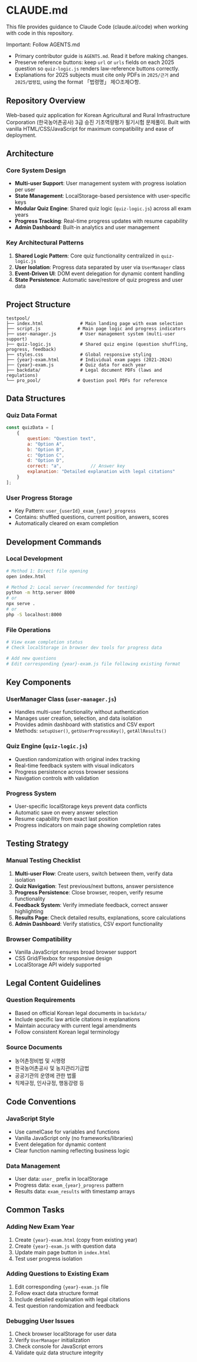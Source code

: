 # CLAUDE.md

This file provides guidance to Claude Code (claude.ai/code) when working with code in this repository.

Important: Follow AGENTS.md
- Primary contributor guide is `AGENTS.md`. Read it before making changes.
- Preserve reference buttons: keep `url` or `urls` fields on each 2025 question so `quiz-logic.js` renders law-reference buttons correctly.
- Explanations for 2025 subjects must cite only PDFs in `2025/근거` and `2025/법령집`, using the format 「법령명」 제○조제○항.

## Repository Overview

Web-based quiz application for Korean Agricultural and Rural Infrastructure Corporation (한국농어촌공사) 3급 승진 기초역량평가 필기시험 문제풀이. Built with vanilla HTML/CSS/JavaScript for maximum compatibility and ease of deployment.

## Architecture

### Core System Design
- **Multi-user Support**: User management system with progress isolation per user
- **State Management**: LocalStorage-based persistence with user-specific keys
- **Modular Quiz Engine**: Shared quiz logic (`quiz-logic.js`) across all exam years
- **Progress Tracking**: Real-time progress updates with resume capability
- **Admin Dashboard**: Built-in analytics and user management

### Key Architectural Patterns
1. **Shared Logic Pattern**: Core quiz functionality centralized in `quiz-logic.js`
2. **User Isolation**: Progress data separated by user via `UserManager` class
3. **Event-Driven UI**: DOM event delegation for dynamic content handling
4. **State Persistence**: Automatic save/restore of quiz progress and user data

## Project Structure

```
testpool/
├── index.html              # Main landing page with exam selection
├── script.js              # Main page logic and progress indicators
├── user-manager.js         # User management system (multi-user support)
├── quiz-logic.js           # Shared quiz engine (question shuffling, progress, feedback)
├── styles.css              # Global responsive styling
├── {year}-exam.html        # Individual exam pages (2021-2024)
├── {year}-exam.js          # Quiz data for each year
├── backdata/               # Legal document PDFs (laws and regulations)
└── pro_pool/              # Question pool PDFs for reference
```

## Data Structures

### Quiz Data Format
```javascript
const quizData = [
    {
        question: "Question text",
        a: "Option A",
        b: "Option B", 
        c: "Option C",
        d: "Option D",
        correct: "a",           // Answer key
        explanation: "Detailed explanation with legal citations"
    }
];
```

### User Progress Storage
- Key Pattern: `user_{userId}_exam_{year}_progress`
- Contains: shuffled questions, current position, answers, scores
- Automatically cleared on exam completion

## Development Commands

### Local Development
```bash
# Method 1: Direct file opening
open index.html

# Method 2: Local server (recommended for testing)
python -m http.server 8000
# or
npx serve .
# or  
php -S localhost:8000
```

### File Operations
```bash
# View exam completion status
# Check localStorage in browser dev tools for progress data

# Add new questions
# Edit corresponding {year}-exam.js file following existing format
```

## Key Components

### UserManager Class (`user-manager.js`)
- Handles multi-user functionality without authentication
- Manages user creation, selection, and data isolation
- Provides admin dashboard with statistics and CSV export
- Methods: `setupUser()`, `getUserProgressKey()`, `getAllResults()`

### Quiz Engine (`quiz-logic.js`)
- Question randomization with original index tracking
- Real-time feedback system with visual indicators
- Progress persistence across browser sessions
- Navigation controls with validation

### Progress System
- User-specific localStorage keys prevent data conflicts
- Automatic save on every answer selection
- Resume capability from exact last position
- Progress indicators on main page showing completion rates

## Testing Strategy

### Manual Testing Checklist
1. **Multi-user Flow**: Create users, switch between them, verify data isolation
2. **Quiz Navigation**: Test previous/next buttons, answer persistence
3. **Progress Persistence**: Close browser, reopen, verify resume functionality  
4. **Feedback System**: Verify immediate feedback, correct answer highlighting
5. **Results Page**: Check detailed results, explanations, score calculations
6. **Admin Dashboard**: Verify statistics, CSV export functionality

### Browser Compatibility
- Vanilla JavaScript ensures broad browser support
- CSS Grid/Flexbox for responsive design
- LocalStorage API widely supported

## Legal Content Guidelines

### Question Requirements
- Based on official Korean legal documents in `backdata/`
- Include specific law article citations in explanations
- Maintain accuracy with current legal amendments
- Follow consistent Korean legal terminology

### Source Documents
- 농어촌정비법 및 시행령
- 한국농어촌공사 및 농지관리기금법
- 공공기관의 운영에 관한 법률
- 직제규정, 인사규정, 행동강령 등

## Code Conventions

### JavaScript Style
- Use camelCase for variables and functions
- Vanilla JavaScript only (no frameworks/libraries)
- Event delegation for dynamic content
- Clear function naming reflecting business logic

### Data Management
- User data: `user_` prefix in localStorage
- Progress data: `exam_{year}_progress` pattern
- Results data: `exam_results` with timestamp arrays

## Common Tasks

### Adding New Exam Year
1. Create `{year}-exam.html` (copy from existing year)
2. Create `{year}-exam.js` with question data
3. Update main page button in `index.html`
4. Test user progress isolation

### Adding Questions to Existing Exam
1. Edit corresponding `{year}-exam.js` file
2. Follow exact data structure format
3. Include detailed explanation with legal citations
4. Test question randomization and feedback

### Debugging User Issues
1. Check browser localStorage for user data
2. Verify `UserManager` initialization
3. Check console for JavaScript errors
4. Validate quiz data structure integrity
